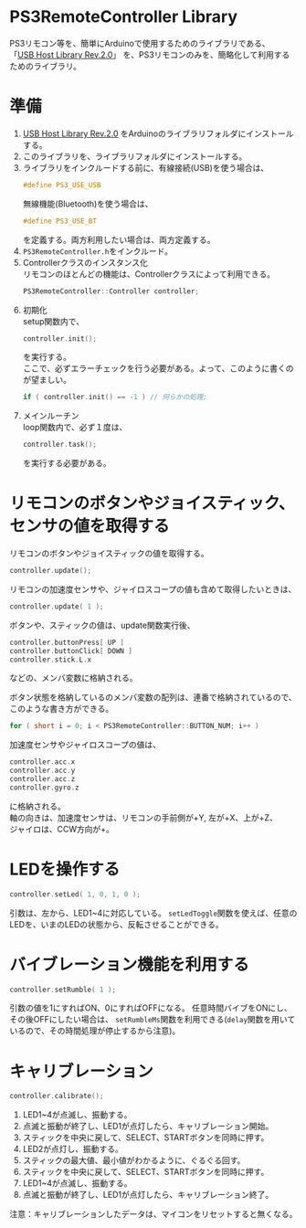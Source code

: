 # PS3RemoteController Library

PS3リモコン等を、簡単にArduinoで使用するためのライブラリである、  
「[USB Host Library Rev.2.0](https://github.com/felis/USB_Host_Shield_2.0)」
を、PS3リモコンのみを、簡略化して利用するためのライブラリ。  

# 準備

1. [USB Host Library Rev.2.0](https://github.com/felis/USB_Host_Shield_2.0)
をArduinoのライブラリフォルダにインストールする。  
1. このライブラリを、ライブラリフォルダにインストールする。  
1. ライブラリをインクルードする前に、有線接続(USB)を使う場合は、
	```cpp
	#define PS3_USE_USB
	```
	無線機能(Bluetooth)を使う場合は、
	```cpp
	#define PS3_USE_BT
	```
	を定義する。両方利用したい場合は、両方定義する。
1. `PS3RemoteController.h`をインクルード。  
1. Controllerクラスのインスタンス化  
	リモコンのほとんどの機能は、Controllerクラスによって利用できる。  
	```cpp
	PS3RemoteController::Controller controller;
	```    
1. 初期化  
	setup関数内で、  
	```cpp
	controller.init();
	```  
	を実行する。  
	ここで、必ずエラーチェックを行う必要がある。よって、このように書くのが望ましい。  
	```cpp
	if ( controller.init() == -1 ) // 何らかの処理;
	```
1. メインルーチン  
	loop関数内で、必ず１度は、  
	```cpp
	controller.task();
	```  
	を実行する必要がある。

# リモコンのボタンやジョイスティック、センサの値を取得する  

リモコンのボタンやジョイスティックの値を取得する。
```cpp
controller.update();
```  
リモコンの加速度センサや、ジャイロスコープの値も含めて取得したいときは、  
```cpp
controller.update( 1 );
```  
  
ボタンや、スティックの値は、update関数実行後、  
```cpp
controller.buttonPress[ UP ]
controller.buttonClick[ DOWN ]  
controller.stick.L.x
```  
などの、メンバ変数に格納される。  
  
ボタン状態を格納しているのメンバ変数の配列は、連番で格納されているので、このような書き方ができる。  
```cpp
for ( short i = 0; i < PS3RemoteController::BUTTON_NUM; i++ ) 
```

加速度センサやジャイロスコープの値は、  
```cpp
controller.acc.x  
controller.acc.y  
controller.acc.z  
controller.gyro.z
```  
に格納される。  
軸の向きは、加速度センサは、リモコンの手前側が+Y, 左が+X、上が+Z、  
ジャイロは、CCW方向が+。

# LEDを操作する

```cpp
controller.setLed( 1, 0, 1, 0 );
```  
引数は、左から、LED1~4に対応している。
`setLedToggle`関数を使えば、任意のLEDを、いまのLEDの状態から、反転させることができる。

# バイブレーション機能を利用する

```cpp
controller.setRumble( 1 );
```  
引数の値を1にすればON、0にすればOFFになる。
任意時間バイブをONにし、その後OFFにしたい場合は、
`setRumbleMs`関数を利用できる(`delay`関数を用いているので、その時間処理が停止するから注意)。

# キャリブレーション

```cpp
controller.calibrate();
```
1. LED1~4が点滅し、振動する。
1. 点滅と振動が終了し、LED1が点灯したら、キャリブレーション開始。
1. スティックを中央に戻して、SELECT、STARTボタンを同時に押す。
1. LED2が点灯し、振動する。
1. スティックの最大値、最小値がわかるように、ぐるぐる回す。
1. スティックを中央に戻して、SELECT、STARTボタンを同時に押す。
1. LED1~4が点滅し、振動する。
1. 点滅と振動が終了し、LED1が点灯したら、キャリブレーション終了。

注意：キャリブレーションしたデータは、マイコンをリセットすると無くなる。